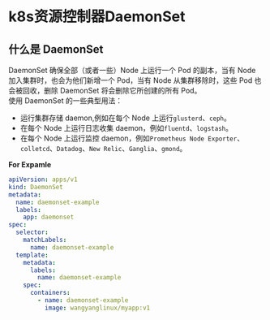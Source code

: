 # k8s资源控制器DaemonSet


## 什么是 DaemonSet

DaemonSet 确保全部（或者一些）Node 上运行一个 Pod 的副本，当有 Node 加入集群时，也会为他们新增一个 Pod，当有 Node 从集群移除时，这些 Pod 也会被回收，删除 DaemonSet 将会删除它所创建的所有 Pod。<br>
使用 DaemonSet 的一些典型用法：<br>

- 运行集群存储 daemon,例如在每个 Node 上运行`glusterd`、`ceph`。
- 在每个 Node 上运行日志收集 daemon，例如`fluentd`、`logstash`。
- 在每个 Node 上运行监控 daemon，例如`Prometheus Node Exporter`、`colletcd`、`Datadog`、`New Relic`、`Ganglia`、`gmond`。

**For Expamle**

```yaml
apiVersion: apps/v1
kind: DaemonSet
metadata:
  name: daemonset-example
  labels:
    app: daemonset
spec:
  selector:
    matchLabels:
      name: daemonset-example
  template:
    metadata:
      labels:
        name: daemonset-example
    spec:
      containers:
        - name: daemonset-example
          image: wangyanglinux/myapp:v1
```

